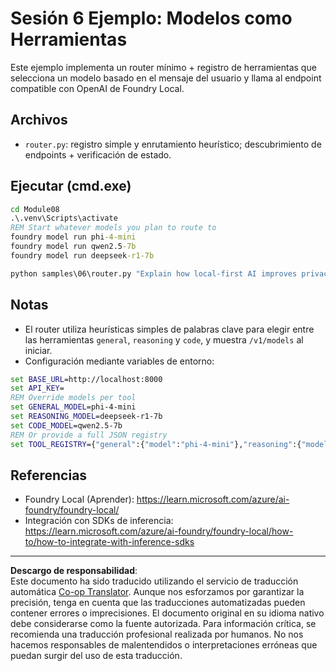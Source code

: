 <!--
CO_OP_TRANSLATOR_METADATA:
{
  "original_hash": "7f0c6af41a1ae2c5a770c8170da8bd6e",
  "translation_date": "2025-09-30T22:58:39+00:00",
  "source_file": "Module08/samples/06/README.md",
  "language_code": "es"
}
-->
# Sesión 6 Ejemplo: Modelos como Herramientas

Este ejemplo implementa un router mínimo + registro de herramientas que selecciona un modelo basado en el mensaje del usuario y llama al endpoint compatible con OpenAI de Foundry Local.

## Archivos
- `router.py`: registro simple y enrutamiento heurístico; descubrimiento de endpoints + verificación de estado.

## Ejecutar (cmd.exe)
```cmd
cd Module08
.\.venv\Scripts\activate
REM Start whatever models you plan to route to
foundry model run phi-4-mini
foundry model run qwen2.5-7b
foundry model run deepseek-r1-7b

python samples\06\router.py "Explain how local-first AI improves privacy in two sentences."
```

## Notas
- El router utiliza heurísticas simples de palabras clave para elegir entre las herramientas `general`, `reasoning` y `code`, y muestra `/v1/models` al iniciar.
- Configuración mediante variables de entorno:
```cmd
set BASE_URL=http://localhost:8000
set API_KEY=
REM Override models per tool
set GENERAL_MODEL=phi-4-mini
set REASONING_MODEL=deepseek-r1-7b
set CODE_MODEL=qwen2.5-7b
REM Or provide a full JSON registry
set TOOL_REGISTRY={"general":{"model":"phi-4-mini"},"reasoning":{"model":"deepseek-r1-7b"},"code":{"model":"qwen2.5-7b"}}
```

## Referencias
- Foundry Local (Aprender): https://learn.microsoft.com/azure/ai-foundry/foundry-local/
- Integración con SDKs de inferencia: https://learn.microsoft.com/azure/ai-foundry/foundry-local/how-to/how-to-integrate-with-inference-sdks

---

**Descargo de responsabilidad**:  
Este documento ha sido traducido utilizando el servicio de traducción automática [Co-op Translator](https://github.com/Azure/co-op-translator). Aunque nos esforzamos por garantizar la precisión, tenga en cuenta que las traducciones automatizadas pueden contener errores o imprecisiones. El documento original en su idioma nativo debe considerarse como la fuente autorizada. Para información crítica, se recomienda una traducción profesional realizada por humanos. No nos hacemos responsables de malentendidos o interpretaciones erróneas que puedan surgir del uso de esta traducción.